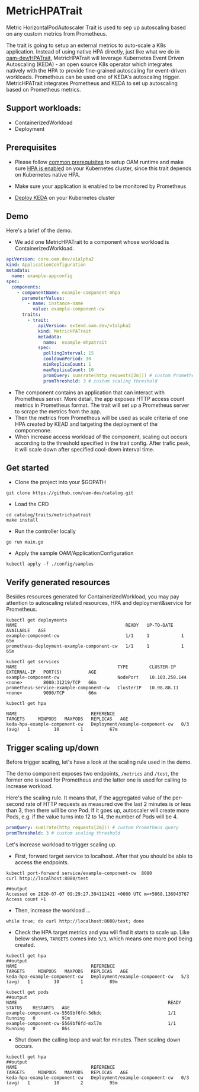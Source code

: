 # MetricHPATrait

Metric HorizontalPodAutoscaler Trait is used to sep up autoscaling based on any custom metrics from Prometheus.

The trait is going to setup an external metrics to auto-scale a K8s application. Instead of using native HPA directly, just like what we do in [oam-dev/HPATrait](https://github.com/oam-dev/catalog/tree/master/traits/hpatrait), MetricHPATrait will leverage Kubernetes Event Driven Autoscaling (KEDA) - an open source K8s operator which integrates natively with the HPA to provide fine-grained autoscaling for event-driven workloads. Prometheus can be used one of KEDA's autoscaling trigger. MetricHPATrait integrates Prometheus and KEDA to set up autoscaling based on Prometheus metrics. 

## Support workloads:
- ContainerizedWorkload
- Deployment

## Prerequisites
- Please follow [common prerequisites](../../README.md) to setup OAM runtime and make sure [HPA  is enabled](https://kubernetes.io/docs/tasks/run-application/horizontal-pod-autoscale-walkthrough/#before-you-begin) on your Kubernetes cluster, since this trait depends on Kubernetes native HPA. 

- Make sure your application is enabled to be monitored by Prometheus

- [Deploy KEDA](https://keda.sh/docs/1.4/deploy/#helm) on your Kubernetes cluster


## Demo

Here's a brief of the demo. 
- We add one MetricHPATrait to a component whose workload is ContainerizedWorkload. 
```yaml
apiVersion: core.oam.dev/v1alpha2
kind: ApplicationConfiguration
metadata:
  name: example-appconfig
spec:
  components:
    - componentName: example-component-mhpa
      parameterValues:
        - name: instance-name
          value: example-component-cw 
      traits:
        - trait:
            apiVersion: extend.oam.dev/v1alpha2
            kind: MetricHPATrait
            metadata:
              name:  example-mhpatrait
            spec:
              pollingInterval: 15
              cooldownPeriod: 30
              minReplicaCount: 1
              maxReplicaCount: 10
              promQuery: sum(rate(http_requests[2m])) # custom Prometheus query
              promThreshold: 3 # custom scaling threshold
```
- The component contains an application that can interact with Prometheus server. More detail, the app exposes HTTP access count metrics in Prometheus format. The trait will set up a Prometheus server to scrape the metrics from the app. 
- Then the metrics from Prometheus will be used as scale criteria of one HPA created by KEAD and targeting the deployment of the componenone. 
- When increase access workload of the component, scaling out occurs according to the threshold specified in the trait config. After trafic peak, it will scale down after specified cool-down interval time.

## Get started
- Clone the project into your $GOPATH
```shell
git clone https://github.com/oam-dev/catalog.git
```
-  Load the CRD
```shell
cd catalog/traits/metrichpatrait
make install
``` 
- Run the controller locally
```shell
go run main.go
```
- Apply the sample OAM/ApplicationConfiguration
```shell
kubectl apply -f ./config/samples
```

## Verify generated resources

Besides resources generated for ContainerizedWorkload, you may pay attention to autoscaling related resources, HPA and deployment&service for Prometheus.
```shell
kubectl get deployments
NAME                                         READY   UP-TO-DATE   AVAILABLE   AGE
example-component-cw                         1/1     1            1           65m
prometheus-deployment-example-component-cw   1/1     1            1           65m
```

```shell
kubectl get services
NAME                                      TYPE        CLUSTER-IP       EXTERNAL-IP   PORT(S)          AGE
example-component-cw                      NodePort    10.103.250.144   <none>        8080:31219/TCP   66m
prometheus-service-example-component-cw   ClusterIP   10.98.88.11      <none>        9090/TCP         66m
```

```shell
kubectl get hpa

NAME                            REFERENCE                         TARGETS     MINPODS   MAXPODS   REPLICAS   AGE
keda-hpa-example-component-cw   Deployment/example-component-cw   0/3 (avg)   1         10        1          67m
```

## Trigger scaling up/down
Before trigger scaling, let's have a look at the scaling rule used in the demo.

The demo component exposes two endpoints, `/metrics` and `/test`, the former one is used for Prometheus and the latter one is used for calling to increase workload. 

Here's the scaling rule. It means that, if the aggregated value of the per-second rate of HTTP requests as measured ove the last 2 minutes is or less than 3, then there will be one Pod. If it goes up, autoscaler will create more Pods, e.g. if the value turns into 12 to 14, the number of Pods will be 4.


```yaml
promQuery: sum(rate(http_requests[2m])) # custom Prometheus query
promThreshold: 3 # custom scaling threshold
```

Let's increase workload to trigger scaling up. 

- First, forward target service to localhost. After that you should be able to access the endpoints.
```shell
kubectl port-forward service/example-component-cw  8080
curl http://localhost:8080/test

##output
Accessed on 2020-07-07 09:29:27.394112421 +0000 UTC m=+5068.136043767
Access count +1
```

- Then, increase the workload ...
```shell
while true; do curl http://localhost:8080/test; done
```

- Check the HPA target metrics and you will find it starts to scale up. Like below shows, `TARGETS` comes into `5/3`, which means one more pod being created.
```shell
kubectl get hpa
##output
NAME                            REFERENCE                         TARGETS     MINPODS   MAXPODS   REPLICAS   AGE
keda-hpa-example-component-cw   Deployment/example-component-cw   5/3 (avg)   1         10        1          89m
```

```shell
kubectl get pods 
##output
NAME                                                         READY   STATUS    RESTARTS   AGE
example-component-cw-5569bf6fd-5dkdc                         1/1     Running   0          91m
example-component-cw-5569bf6fd-mxl7m                         1/1     Running   0          86s
```
- Shut down the calling loop and wait for minutes. Then scaling down occurs.
```shell
kubectl get hpa
##output
NAME                            REFERENCE                         TARGETS     MINPODS   MAXPODS   REPLICAS   AGE
keda-hpa-example-component-cw   Deployment/example-component-cw   0/3 (avg)   1         10        2          95m
```

